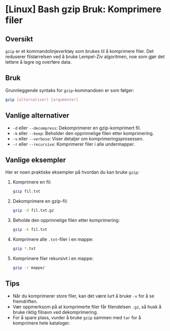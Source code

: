# [Linux] Bash gzip Bruk: Komprimere filer

## Oversikt
`gzip` er et kommandolinjeverktøy som brukes til å komprimere filer. Det reduserer filstørrelsen ved å bruke Lempel-Ziv algoritmen, noe som gjør det lettere å lagre og overføre data.

## Bruk
Grunnleggende syntaks for `gzip`-kommandoen er som følger:

```bash
gzip [alternativer] [argumenter]
```

## Vanlige alternativer
- `-d` eller `--decompress`: Dekomprimerer en gzip-komprimert fil.
- `-k` eller `--keep`: Beholder den opprinnelige filen etter komprimering.
- `-v` eller `--verbose`: Viser detaljer om komprimeringsprosessen.
- `-r` eller `--recursive`: Komprimerer filer i alle undermapper.

## Vanlige eksempler
Her er noen praktiske eksempler på hvordan du kan bruke `gzip`:

1. Komprimere en fil:
   ```bash
   gzip fil.txt
   ```

2. Dekomprimere en gzip-fil:
   ```bash
   gzip -d fil.txt.gz
   ```

3. Beholde den opprinnelige filen etter komprimering:
   ```bash
   gzip -k fil.txt
   ```

4. Komprimere alle `.txt`-filer i en mappe:
   ```bash
   gzip *.txt
   ```

5. Komprimere filer rekursivt i en mappe:
   ```bash
   gzip -r mappe/
   ```

## Tips
- Når du komprimerer store filer, kan det være lurt å bruke `-v` for å se fremdriften.
- Vær oppmerksom på at komprimerte filer får filendelsen `.gz`, så husk å bruke riktig filnavn ved dekomprimering.
- For å spare plass, vurder å bruke `gzip` sammen med `tar` for å komprimere hele kataloger.